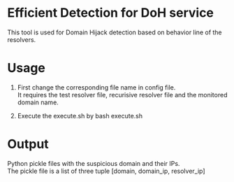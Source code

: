 # Efficient Detection for DoH service

This tool is used for Domain Hijack detection based on behavior line of the resolvers.


# Usage

1. First change the corresponding file name in config file.  
It requires the test resolver file, recurisive resolver file and the monitored domain name.

2. Execute the execute.sh by bash execute.sh

# Output
Python pickle files with the suspicious domain and their IPs.  
The pickle file is a list of three tuple [domain, domain_ip, resolver_ip]